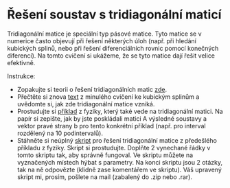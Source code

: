 # Řešení soustav s tridiagonální maticí
Tridiagonální matice je speciální typ pásové matice. Tyto matice se v numerice často objevují při řešení některých úloh
(např. při hledání kubických splinů, nebo při řešení diferenciálních rovnic pomocí konečných diferencí).
Na tomto cvičení si ukážeme, že se tyto matice dají řešit velice efektivně.

Instrukce:
* Zopakujte si teorii o řešení tridiagonálních matic [zde](teorie_tridiag.pdf).
* Přečtěte si znova [text](https://github.com/SebastianLorenz/NME1cv/blob/master/cv5/teorie_kubicky_spline.pdf) z minulého cvičení ke kubickým splinům a uvědomte si, jak zde tridiagonální matice vzniká.
* Prostudujte si [příklad](priklad_tridiagonalni_matice.pdf) z fyziky, který také vede na tridiagonální matici. Na papír si zepište, jak by jste poskládali matici A výsledné soustavy a vektor pravé strany b pro tento konkrétní příklad (např. pro interval rozdělený na 10 podintervalů).
* Stáhněte si neúplný [skript](tridiagmat_k_doplneni.m) pro řešení tridiagonální matice z předešlého příkladu z fyziky. Skript si prostudujte. Doplňte 2 vynechané řádky v tomto skriptu tak, aby správně fungoval. Ve skriptu můžete na vyznačených místech hýbat s parametry. Na konci skriptu jsou 2 otázky, tak na ně odpovězte (klidně zase komentářem ve skriptu). Váš upravený skript mi, prosím, pošlete na mail (zabalený do .zip nebo .rar).

